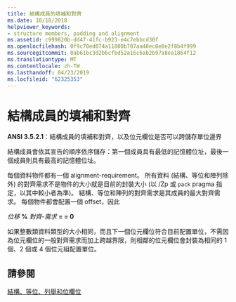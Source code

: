 ```yaml
---
title: 結構成員的填補和對齊
ms.date: 10/18/2018
helpviewer_keywords:
- structure members, padding and alignment
ms.assetid: c999820b-dd47-41fc-b923-e4c7ebbcd30f
ms.openlocfilehash: 0f9c70ed074a11800b707aa48ec8e0e2f8b4f999
ms.sourcegitcommit: 0ab61bc3d2b6cfbd52a16c6ab2b97a8ea1864f12
ms.translationtype: MT
ms.contentlocale: zh-TW
ms.lasthandoff: 04/23/2019
ms.locfileid: "62325353"
---
```

# <a name="padding-and-alignment-of-structure-members"></a>結構成員的填補和對齊

**ANSI 3.5.2.1**：結構成員的填補和對齊，以及位元欄位是否可以跨儲存單位邊界

結構成員會依其宣告的順序依序儲存：第一個成員具有最低的記憶體位址，最後一個成員則具有最高的記憶體位址。

每個資料物件都有一個 alignment-requirement。 所有資料 (結構、等位和陣列除外) 的對齊需求不是物件的大小就是目前的封裝大小 (以 /Zp 或 `pack` pragma 指定，以其中較小者為準)。 結構、等位和陣列的對齊需求是其成員的最大對齊需求。 每個物件都會配置一個 offset，因此

*位移* **%** *對齊-需求* **= = 0**

如果整數類資料類型的大小相同，而且下一個位元欄位符合目前配置單位，不需因為位元欄位的一般對齊需求而加上跨越界限，則相鄰的位元欄位會封裝為相同的 1 個、2 個或 4 個位元組配置單位。

## <a name="see-also"></a>請參閱

[結構、等位、列舉和位欄位](../c-language/structures-unions-enumerations-and-bit-fields.md)
